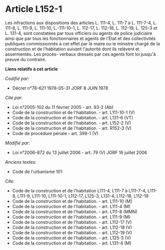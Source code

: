 # Article L152-1

Les infractions aux dispositions des articles L. 111-4, L. 111-7 à L. 111-7-4, L. 111-8, L. 111-9, L. 111-10, L.-111-10-1, L.
112-17, L. 112-18, L. 112-19, L. 125-3 et L. 131-4, sont constatées par tous officiers ou agents de police judiciaire ainsi
que par tous les fonctionnaires et agents de l'Etat et des collectivités publiques commissionnés à cet effet par le maire ou
le ministre chargé de la construction et de l'habitation suivant l'autorité dont ils relèvent et assermentés. Les procès-
verbaux dressés par ces agents font loi jusqu'à preuve du contraire.

**Liens relatifs à cet article**

_Codifié par_:

  - Décret n°78-621 1978-05-31 JORF 8 JUIN 1978

_Cité par_:

  - Loi n°2005-102 du 11 février 2005 - art. 93-2 (Ab)
  - Code de la construction et de l'habitation. - art. L111-10-1 (V)
  - Code de la construction et de l'habitation. - art. L131-6 (VT)
  - Code de la construction et de l'habitation. - art. L152-2 (V)
  - Code de la construction et de l'habitation. - art. R152-3 (V)
  - Code de procédure pénale - art. 398-1 (V)

_Modifié par_:

  - Loi n°2006-872 du 13 juillet 2006 - art. 79 (V) JORF 16 juillet 2006

_Anciens textes_:

  - Code de l'urbanisme 101

_Cite_:

  - Code de la construction et de l'habitation L111-4, L111-7 à L111-7-4, L111-8, L111-9, L111-10, L111-10-1, L112-17, L125-3, L131-4, L112-18, L112-19
  - Code de la construction et de l'habitation. - art. L111-10 (M)
  - Code de la construction et de l'habitation. - art. L111-4 (M)
  - Code de la construction et de l'habitation. - art. L111-8 (MMN)
  - Code de la construction et de l'habitation. - art. L111-9 (M)
  - Code de la construction et de l'habitation. - art. L112-17 (V)
  - Code de la construction et de l'habitation. - art. L112-18 (V)
  - Code de la construction et de l'habitation. - art. L112-19 (V)
  - Code de la construction et de l'habitation. - art. L125-3 (V)
  - Code de la construction et de l'habitation. - art. L131-4 (M)
